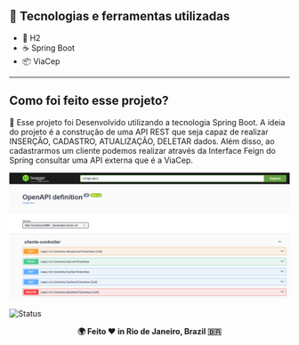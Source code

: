 ## 🧪 Tecnologias e ferramentas utilizadas

- 🐘 H2
- ☕ Spring Boot
- 📦 ViaCep

---

## Como foi feito esse projeto?
📍 Esse projeto foi Desenvolvido utilizando a tecnologia Spring Boot. A ideia do projeto
é a construção de uma API REST que seja capaz de realizar INSERÇÃO, CADASTRO, ATUALIZAÇÃO, DELETAR
dados. Além disso, ao cadastrarmos um cliente podemos realizar através da Interface Feign do Spring consultar uma API externa que é a ViaCep.

![Logo do projeto](./imgs/swaggerClienteController.png)


![Status](https://img.shields.io/badge/status-em%20desenvolvimento-yellow)



<p align="center">
  <strong>🌍 Feito  ❤️ in Rio de Janeiro, Brazil 🇧🇷</strong>
</p>
